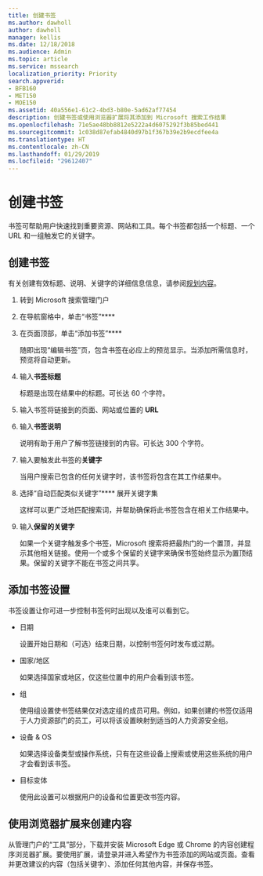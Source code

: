 ```yaml
---
title: 创建书签
ms.author: dawholl
author: dawholl
manager: kellis
ms.date: 12/18/2018
ms.audience: Admin
ms.topic: article
ms.service: mssearch
localization_priority: Priority
search.appverid:
- BFB160
- MET150
- MOE150
ms.assetid: 40a556e1-61c2-4bd3-b80e-5ad62af77454
description: 创建书签或使用浏览器扩展将其添加到 Microsoft 搜索工作结果
ms.openlocfilehash: 71e5ae48bb8812e5222a4d6075292f3b85bed441
ms.sourcegitcommit: 1c038d87efab4840d97b1f367b39e2b9ecdfee4a
ms.translationtype: HT
ms.contentlocale: zh-CN
ms.lasthandoff: 01/29/2019
ms.locfileid: "29612407"
---
```

# <a name="create-bookmarks"></a>创建书签

书签可帮助用户快速找到重要资源、网站和工具。每个书签都包括一个标题、一个 URL 和一组触发它的关键字。
  
## <a name="create-a-bookmark"></a>创建书签

有关创建有效标题、说明、关键字的详细信息信息，请参阅[规划内容](plan-your-content.md)。
  
1. 转到 Microsoft 搜索管理门户
    
2. 在导航窗格中，单击“书签”****
    
3. 在页面顶部，单击“添加书签”****
    
    随即出现“编辑书签”页，包含书签在必应上的预览显示。当添加所需信息时，预览将自动更新。
    
4. 输入**书签标题**
    
    标题是出现在结果中的标题。可长达 60 个字符。
    
5. 输入书签将链接到的页面、网站或位置的 **URL** 
    
6. 输入**书签说明**
    
    说明有助于用户了解书签链接到的内容。可长达 300 个字符。
    
7. 输入要触发此书签的**关键字** 
    
    当用户搜索已包含的任何关键字时，该书签将包含在其工作结果中。
    
8. 选择“自动匹配类似关键字”**** 展开关键字集 
    
    这样可以更广泛地匹配搜索词，并帮助确保将此书签包含在相关工作结果中。
    
9. 输入**保留的关键字**
    
    如果一个关键字触发多个书签，Microsoft 搜索将把最热门的一个置顶，并显示其他相关链接。使用一个或多个保留的关键字来确保书签始终显示为置顶结果。保留的关键字不能在书签之间共享。
    
## <a name="add-bookmark-settings"></a>添加书签设置

书签设置让你可进一步控制书签何时出现以及谁可以看到它。
  
- 日期
    
    设置开始日期和（可选）结束日期，以控制书签何时发布或过期。 
    
- 国家/地区
    
    如果选择国家或地区，仅这些位置中的用户会看到该书签。
    
- 组
    
    使用组设置使书签结果仅对选定组的成员可用。例如，如果创建的书签仅适用于人力资源部门的员工，可以将该设置映射到适当的人力资源安全组。
    
- 设备 &amp; OS
    
    如果选择设备类型或操作系统，只有在这些设备上搜索或使用这些系统的用户才会看到该书签。
    
- 目标变体
    
    使用此设置可以根据用户的设备和位置更改书签内容。
    
## <a name="use-a-browser-extension-to-create-content"></a>使用浏览器扩展来创建内容

从管理门户的“工具”部分，下载并安装 Microsoft Edge 或 Chrome 的内容创建程序浏览器扩展。要使用扩展，请登录并进入希望作为书签添加的网站或页面。查看并更改建议的内容（包括关键字）、添加任何其他内容，并保存书签。